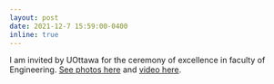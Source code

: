 ```yaml
---
layout: post
date: 2021-12-7 15:59:00-0400
inline: true
---
```


I am invited by UOttawa for the ceremony of excellence in faculty of Engineering. <a href="https://www.flickr.com/photos/uottawa-genie-engineering/51751071768/in/album-72157720294869920/" target="_blank">See photos here</a> and <a href="https://youtu.be/5q9uvza9L4c?t=2774" target="_blank">video here</a>.

